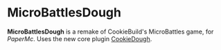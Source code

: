 # MicroBattlesDough

**MicroBattlesDough** is a remake of CookieBuild's MicroBattles game, for *PaperMc*. Uses the new core plugin [CookieDough](https://github.com/Guillaume351/CookieDough).